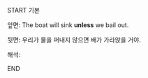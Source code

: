 START
기본

앞면:
The boat will sink **unless** we bail out.


뒷면:
우리가 물을 퍼내지 않으면 배가 가라앉을 거야.


해석:


<!--ID: 1733134677967-->
END